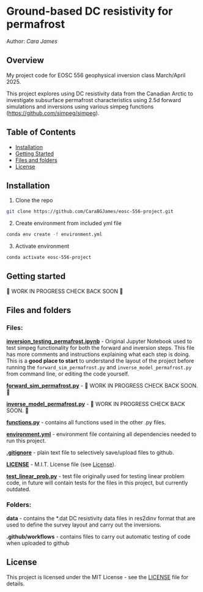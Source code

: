 # Ground-based DC resistivity for permafrost

Author: _Cara James_

## Overview

My project code for EOSC 556 geophysical inversion class March/April 2025. 

This project explores using DC resistivity data from the Canadian Arctic to investigate subsurface permafrost characteristics using 2.5d forward simulations and inversions using various simpeg functions (https://github.com/simpeg/simpeg).

## Table of Contents
- [Installation](#installation)
- [Getting Started](#getting-started)
- [Files and folders](#files-and-folders)
- [License](#license)

## Installation
1. Clone the repo
```bash
git clone https://github.com/CaraBGJames/eosc-556-project.git
```
2. Create environment from included yml file
```bash
conda env create -f environment.yml
```
3. Activate environment
```bash
conda activate eosc-556-project
```

## Getting started
🚧 WORK IN PROGRESS CHECK BACK SOON 🚧


## Files and folders

### Files:
**[inversion_testing_permafrost.ipynb](#inversion_testing.ipynb)** - Original Jupyter Notebook used to test simpeg functionality for both the forward and inversion steps. This file has more comments and instructions explaining what each step is doing. This is a **good place to start** to understand the layout of the project before running the `forward_sim_permafrost.py` and `inverse_model_permafrost.py` from command line, or editing the code yourself. 

**[forward_sim_permafrost.py](#forward_sim_permafrost.py)** - 🚧 WORK IN PROGRESS CHECK BACK SOON. 🚧

**[inverse_model_permafrost.py](#forward_sim_permafrost.py)** - 🚧 WORK IN PROGRESS CHECK BACK SOON. 🚧

**[functions.py](#functions.py)** - contains all functions used in the other .py files.

**[environment.yml](#environment.yml)** - environment file containing all dependencies needed to run this project.

**[.gitignore](#.gitignore)** - plain text file to selectively save/upload files to github.

**[LICENSE](#LICENSE)** - M.I.T. License file (see [License](#license)).

**[test_linear_prob.py](#test_linear_prob.py)** - test file originally used for testing linear problem code, in future will contain tests for the files in this project, but currently outdated.

### Folders:
**data** - contains the *.dat DC resistivity data files in res2dinv format that are used to define the survey layout and carry out the inversions.

**.github/workflows** - contains files to carry out automatic testing of code when uploaded to github

## License
This project is licensed under the MIT License - see the [LICENSE](#LICENSE) file for details.
